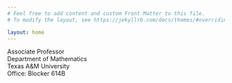 ```yaml
---
# Feel free to add content and custom Front Matter to this file.
# To modify the layout, see https://jekyllrb.com/docs/themes/#overriding-theme-defaults

layout: home
---
```



Associate Professor<br>
Department of Mathematics<br>
Texas A&M University<br>
Office: Blocker 614B<br>